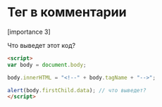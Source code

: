 # Тег в комментарии

[importance 3]

Что выведет этот код?

```html
<script>
var body = document.body;

body.innerHTML = "<!--" + body.tagName + "-->";  

alert(body.firstChild.data); // что выведет? 
</script>
```


